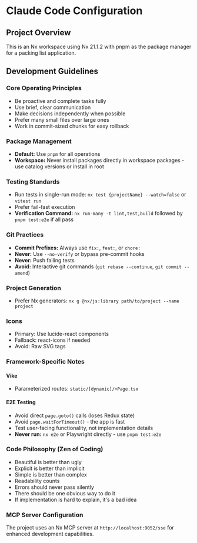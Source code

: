 # Claude Code Configuration

## Project Overview

This is an Nx workspace using Nx 21.1.2 with pnpm as the package manager for a packing list application.

## Development Guidelines

### Core Operating Principles

- Be proactive and complete tasks fully
- Use brief, clear communication
- Make decisions independently when possible
- Prefer many small files over large ones
- Work in commit-sized chunks for easy rollback

### Package Management

- **Default:** Use `pnpm` for all operations
- **Workspace:** Never install packages directly in workspace packages - use catalog versions or install in root

### Testing Standards

- Run tests in single-run mode: `nx test {projectName} --watch=false` or `vitest run`
- Prefer fail-fast execution
- **Verification Command:** `nx run-many -t lint,test,build` followed by `pnpm test:e2e` if all pass

### Git Practices

- **Commit Prefixes:** Always use `fix:`, `feat:`, or `chore:`
- **Never:** Use `--no-verify` or bypass pre-commit hooks
- **Never:** Push failing tests
- **Avoid:** Interactive git commands (`git rebase --continue`, `git commit --amend`)

### Project Generation

- Prefer Nx generators: `nx g @nx/js:library path/to/project --name project`

### Icons

- Primary: Use lucide-react components
- Fallback: react-icons if needed
- Avoid: Raw SVG tags

### Framework-Specific Notes

#### Vike

- Parameterized routes: `static/[dynamic]/+Page.tsx`

#### E2E Testing

- Avoid direct `page.goto()` calls (loses Redux state)
- Avoid `page.waitForTimeout()` - the app is fast
- Test user-facing functionality, not implementation details
- **Never run:** `nx e2e` or Playwright directly - use `pnpm test:e2e`

### Code Philosophy (Zen of Coding)

- Beautiful is better than ugly
- Explicit is better than implicit
- Simple is better than complex
- Readability counts
- Errors should never pass silently
- There should be one obvious way to do it
- If implementation is hard to explain, it's a bad idea

### MCP Server Configuration

The project uses an Nx MCP server at `http://localhost:9052/sse` for enhanced development capabilities.
